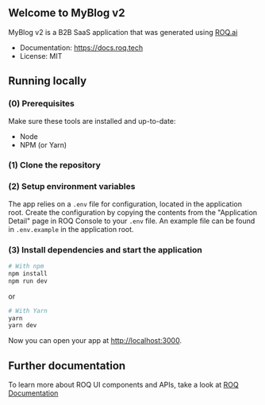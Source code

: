 ## Welcome to MyBlog v2

MyBlog v2 is a B2B SaaS application that was generated using [ROQ.ai](https://roq.ai/)

- Documentation: https://docs.roq.tech
- License: MIT

## Running locally

### (0) Prerequisites

Make sure these tools are installed and up-to-date:

- Node
- NPM (or Yarn)

### (1) Clone the repository

### (2) Setup environment variables

The app relies on a `.env` file for configuration, located in the application root. 
Create the configuration by copying the contents from the "Application Detail" page in ROQ Console to your `.env` file. 
An example file can be found in `.env.example` in the application root.

### (3) Install dependencies and start the application

```bash
# With npm
npm install
npm run dev
```

or

```bash
# With Yarn
yarn
yarn dev
```

Now you can open your app at [http://localhost:3000](http://localhost:3000).

## Further documentation

To learn more about ROQ UI components and APIs, take a look at [ROQ Documentation](https://docs.roq.tech)
